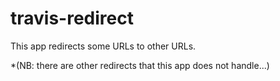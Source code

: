 # travis-redirect

This app redirects some URLs to other URLs.

*(NB: there are other redirects that this app does not handle...)
